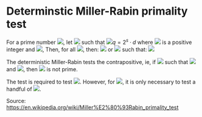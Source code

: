 # Determinstic Miller-Rabin primality test

For a prime number <img src="https://render.githubusercontent.com/render/math?math=p">, let <img src="https://render.githubusercontent.com/render/math?math=q = p-1"> such that <img src="https://render.githubusercontent.com/render/math?math=p">$q = 2^{s}\cdot d$ where <img src="https://render.githubusercontent.com/render/math?math=s"> is a positive integer and <img src="https://render.githubusercontent.com/render/math?math=d = 1 (\text{mod} 2)">, Then, for all <img src="https://render.githubusercontent.com/render/math?math=a \in \mathbb{Z}/n\mathbb{Z}">, then:
<img src="https://render.githubusercontent.com/render/math?math=a^{d} = 1 (\text{mod} p)">
or <img src="https://render.githubusercontent.com/render/math?math=\exists r \in [0, s-1]"> such that:
<img src="https://render.githubusercontent.com/render/math?math=a^{2^{r}\cdot d} = -1 (\text{mod} p)">

The deterministic Miller-Rabin tests the contrapositive, ie, if <img src="https://render.githubusercontent.com/render/math?math=\exists a \in \mathbb{Z}/n\mathbb{Z}"> such that <img src="https://render.githubusercontent.com/render/math?math=a^{d} \new 1 (\text{mod} p)"> and <img src="https://render.githubusercontent.com/render/math?math=a^{2^{r}\cdot d} = -1 (\text{mod} p) \forall r \in [0, s-1]">, then <img src="https://render.githubusercontent.com/render/math?math=p"> is not prime.

The test is required to test <img src="https://render.githubusercontent.com/render/math?math=a < 2(\log n)^{2}">. However, for <img src="https://render.githubusercontent.com/render/math?math=p < 3,317,044,064,679,887,385,961,981">, it is only necessary to test a handful of <img src="https://render.githubusercontent.com/render/math?math=a">.

Source: https://en.wikipedia.org/wiki/Miller%E2%80%93Rabin_primality_test
